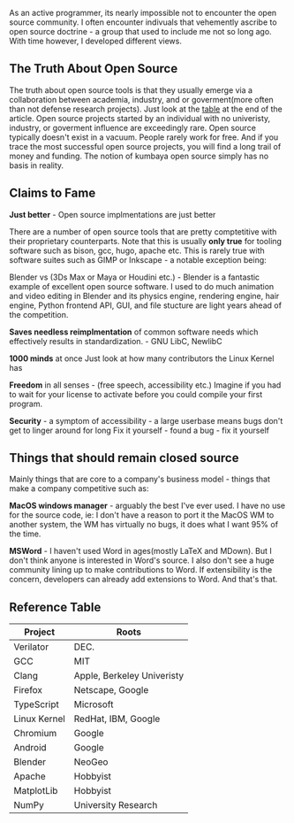 As an active programmer, its nearly impossible not to encounter the open source community. I often encounter indivuals that vehemently ascribe to open source doctrine - a group that used to include me not so long ago. With time however, I developed different views.

## The Truth About Open Source
The truth about open source tools is that they usually emerge via a collaboration between academia, industry, and or goverment(more often than not defense research projects). Just look at the [table](#reference-table) at the end of the article. Open source projects started by an individual with no univeristy, industry, or goverment influence are exceedingly rare. Open source typically doesn't exist in a vacuum. People rarely work for free. And if you trace the most successful open source projects, you will find a long trail of money and funding. The notion of kumbaya open source simply has no basis in reality.


## Claims to Fame
**Just better** - Open source implmentations are just better

There are a number of open source tools that are pretty comptetitive with their proprietary counterparts. Note that this is usually **only true** for tooling software such as bison, gcc, hugo, apache etc. This is rarely true with software suites such as GIMP or Inkscape - a notable exception being:

Blender vs (3Ds Max or Maya or Houdini etc.) - Blender is a fantastic example of excellent open source software. I used to do much animation and video editing in Blender and its physics engine, rendering engine, hair engine, Python frontend API, GUI, and file stucture are light years ahead of the competition.

**Saves needless reimplmentation** of common software needs which effectively results in standardization. - GNU LibC, NewlibC

**1000 minds** at once
Just look at how many contributors the Linux Kernel has

**Freedom** in all senses - (free speech, accessibility etc.)
Imagine if you had to wait for your license to activate before you could compile your first program.

**Security** - a symptom of accessibility - a large userbase means bugs don't get to linger around for long
Fix it yourself - found a bug - fix it yourself

## Things that should remain closed source
Mainly things that are core to a company's business model - things that make a company competitive such as:

**MacOS windows manager** - arguably the best I've ever used. I have no use for the source code, ie: I don't have a reason to port it the MacOS WM to another system, the WM has virtually no bugs, it does what I want 95% of the time.

**MSWord** - I haven't used Word in ages(mostly LaTeX and MDown). But I don't think anyone is interested in Word's source. I also don't see a huge community lining up to make contributions to Word. If extensibility is the concern, developers can already add extensions to Word. And that's that.

## Reference Table

| Project      | Roots                      |
|--------------|----------------------------|
| Verilator    | DEC.                       |
| GCC          | MIT                        |
| Clang        | Apple, Berkeley Univeristy |
| Firefox      | Netscape, Google           |
| TypeScript   | Microsoft                  |
| Linux Kernel | RedHat, IBM, Google        |
| Chromium     | Google                     |
| Android      | Google                     |
| Blender      | NeoGeo                     |
| Apache       | Hobbyist                   |
| MatplotLib   | Hobbyist                   |
| NumPy        | University Research        |
